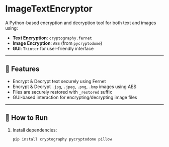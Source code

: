 # ImageTextEncryptor

A Python-based encryption and decryption tool for both text and images using:

- **Text Encryption**: `cryptography.fernet`
- **Image Encryption**: `AES` (from `pycryptodome`)
- **GUI**: `Tkinter` for user-friendly interface

---

## 🔧 Features

- Encrypt & Decrypt text securely using Fernet
- Encrypt & Decrypt `.jpg`, `.jpeg`, `.png`, `.bmp` images using AES
- Files are securely restored with `_restored` suffix
- GUI-based interaction for encrypting/decrypting image files

---

## 🚀 How to Run

1. Install dependencies:

   ```bash
   pip install cryptography pycryptodome pillow

